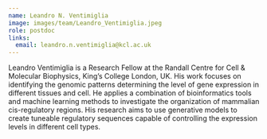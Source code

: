 ```yaml
---
name: Leandro N. Ventimiglia
image: images/team/Leandro_Ventimiglia.jpeg
role: postdoc
links:
  email: leandro.n.ventimiglia@kcl.ac.uk
---
```

Leandro Ventimiglia is a Research Fellow at the Randall Centre for Cell & Molecular Biophysics, King’s College London, UK. His work focuses on identifying the genomic patterns determining the level of gene expression in different tissues and cell. He applies a combination of bioinformatics tools and machine learning methods to investigate the organization of mammalian cis-regulatory regions. His research aims to use generative models to create tuneable regulatory sequences capable of controlling the expression levels in different cell types.
